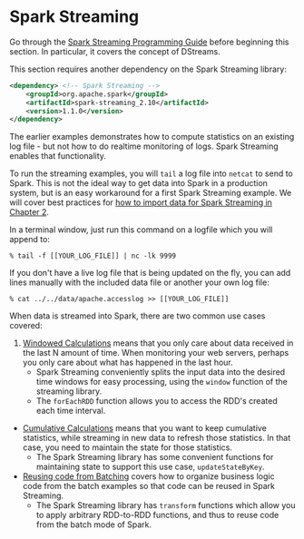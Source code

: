 # Spark Streaming

Go through the [Spark Streaming Programming Guide](https://spark.apache.org/docs/latest/streaming-programming-guide.html)
before beginning this section.  In particular, it covers the concept of DStreams.

This section requires another dependency on the Spark Streaming library:
```xml
<dependency> <!-- Spark Streaming -->
    <groupId>org.apache.spark</groupId>
    <artifactId>spark-streaming_2.10</artifactId>
    <version>1.1.0</version>
</dependency>
```

The earlier examples demonstrates how to compute statistics on an existing log file - but not how to do realtime monitoring of logs. Spark Streaming enables that functionality.

To run the streaming examples, you will `tail` a log file into `netcat` to send to Spark.
This is not the ideal way to get data into Spark in a production system,
but is an easy workaround for a first Spark Streaming example.  We will cover best practices for [how to import data for Spark Streaming in Chapter 2](../chapter2/streaming.md).

In a terminal window, just run this command on a logfile which you will append to:
```
% tail -f [[YOUR_LOG_FILE]] | nc -lk 9999
```

If you don't have a live log file that is being updated on the fly, you
can add lines manually with the included data file or another your own log file:
```
% cat ../../data/apache.accesslog >> [[YOUR_LOG_FILE]]
```

When data is streamed into Spark, there are two common use cases covered:

1. [Windowed Calculations](windows.md) means that you only care about data
received in the last N amount of time.  When monitoring your web servers,
perhaps you only care about what has happened in the last hour.
   * Spark Streaming conveniently
splits the input data into the desired time windows for easy processing, using the `window` function of the streaming library.
   * The `forEachRDD` function allows you to access the RDD's created each time interval.
* [Cumulative Calculations](total.md) means that you want to keep cumulative
statistics, while streaming in new data to refresh those statistics.  In that
case, you need to maintain the state for those statistics.
   * The Spark Streaming library has some convenient functions for maintaining state
to support this use case, `updateStateByKey`.
* [Reusing code from Batching](reuse.md) covers how to organize business logic code from the batch examples so that code can be reused in Spark Streaming.
   * The Spark Streaming library has `transform` functions which allow you to apply arbitrary RDD-to-RDD functions, and thus to reuse code from the batch mode of Spark.
